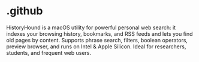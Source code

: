 # .github
HistoryHound is a macOS utility for powerful personal web search: it indexes your browsing history, bookmarks, and RSS feeds and lets you find old pages by content. Supports phrase search, filters, boolean operators, preview browser, and runs on Intel &amp; Apple Silicon. Ideal for researchers, students, and frequent web users.  
